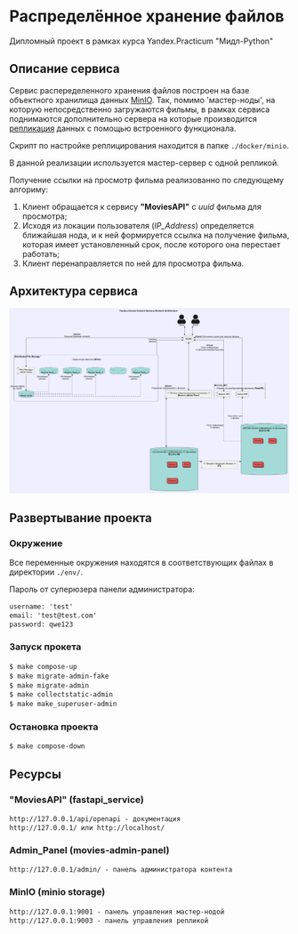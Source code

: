 [//]: # (![Project CI]&#40;https://github.com/ghostrepo0/notifications_service/actions/workflows/python.yml/badge.svg&#41;)
# Распределённое хранение файлов

Дипломный проект в рамках курса Yandex.Practicum "Мидл-Python"

## Описание сервиса

Сервис распеределенного хранения файлов построен на базе объектного хранилища данных [MinIO](https://min.io/docs/minio/container/index.html).
Так, помимо 'мастер-ноды', на которую непосредственно загружаются фильмы, в рамках сервиса поднимаются дополнительно сервера на которые
производится [репликация](https://min.io/docs/minio/container/administration/bucket-replication.html) данных с помощью встроенного функционала.

Скрипт по настройке реплицирования находится в папке `./docker/minio`.

В данной реализации используется мастер-сервер с одной репликой.

Получение ссылки на просмотр фильма реализованно по следующему алгориму:
1. Клиент обращается к сервису **"MoviesAPI"** с *uuid* фильма для просмотра;
2. Исходя из локации пользователя (*IP_Address*) определяется ближайшая нода, и к ней формируется ссылка на получение фильма, которая имеет установленный срок, после которого она перестает работать;
3. Клиент перенаправляется по ней для просмотра фильма.

## Архитектура сервиса
![](./architecture/cdn_to_be.png)


## Развертывание проекта

### Окружение

Все переменные окружения находятся в соответствующих файлах в директории `./env/`.

Пароль от суперюзера панели администратора:

    username: 'test'
    email: 'test@test.com'
    password: qwe123

### Запуск прокета

```bash
$ make compose-up
$ make migrate-admin-fake
$ make migrate-admin
$ make collectstatic-admin
$ make make_superuser-admin
```

### Остановка проекта
```bash
$ make compose-down
```

## Ресурсы

### **"MoviesAPI"** (fastapi_service)

    http://127.0.0.1/api/openapi - документация
    http://127.0.0.1/ или http://localhost/

### **Admin_Panel** (movies-admin-panel)
    http://127.0.0.1/admin/ - панель администратора контента

### **MinIO** (minio storage)
    http://127.0.0.1:9001 - панель управления мастер-нодой
    http://127.0.0.1:9003 - панель управления репликой
